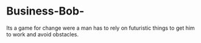 # Business-Bob-
Its a game for change were a man has to rely on futuristic things to get him to work and avoid obstacles. 
